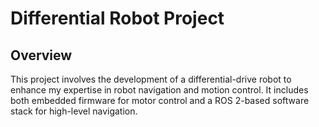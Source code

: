 # Differential Robot Project

## Overview
This project involves the development of a differential-drive robot to enhance my expertise in robot navigation and motion control. It includes both embedded firmware for motor control and a ROS 2-based software stack for high-level navigation.
